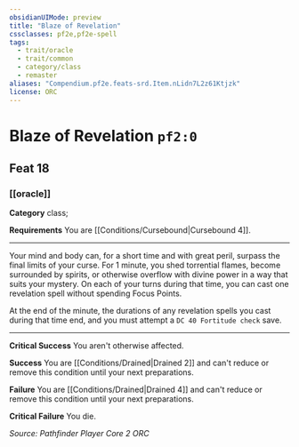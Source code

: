 ```yaml
---
obsidianUIMode: preview
title: "Blaze of Revelation"
cssclasses: pf2e,pf2e-spell
tags:
  - trait/oracle
  - trait/common
  - category/class
  - remaster
aliases: "Compendium.pf2e.feats-srd.Item.nLidn7L2z61Ktjzk"
license: ORC
---
```

# Blaze of Revelation `pf2:0`
## Feat 18
### [[oracle]]

**Category** class; 




**Requirements** You are [[Conditions/Cursebound|Cursebound 4]].

* * *

Your mind and body can, for a short time and with great peril, surpass the final limits of your curse. For 1 minute, you shed torrential flames, become surrounded by spirits, or otherwise overflow with divine power in a way that suits your mystery. On each of your turns during that time, you can cast one revelation spell without spending Focus Points.

At the end of the minute, the durations of any revelation spells you cast during that time end, and you must attempt a `DC 40 Fortitude check` save.

* * *

**Critical Success** You aren't otherwise affected.

**Success** You are [[Conditions/Drained|Drained 2]] and can't reduce or remove this condition until your next preparations.

**Failure** You are [[Conditions/Drained|Drained 4]] and can't reduce or remove this condition until your next preparations.

**Critical Failure** You die.

*Source: Pathfinder Player Core 2*
*ORC*